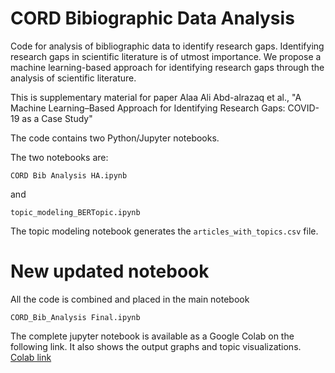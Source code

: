 # CORD Bibiographic Data Analysis
Code for analysis of bibliographic data to identify research gaps.
Identifying research gaps in scientific literature is of utmost importance. We propose a machine learning-based approach for identifying research gaps through the analysis of scientific literature. 

This is supplementary material for paper Alaa Ali Abd-alrazaq et al., "A Machine Learning–Based Approach for Identifying Research Gaps: COVID-19 as a Case Study"

The code contains two Python/Jupyter notebooks.

The two notebooks are:
```
CORD Bib Analysis HA.ipynb
```
and
```
topic_modeling_BERTopic.ipynb
```

The topic modeling notebook generates the ```articles_with_topics.csv``` file.

# New updated notebook
All the code is combined and placed in the main notebook  
```
CORD_Bib_Analysis Final.ipynb
```

The complete jupyter notebook is available as a Google Colab on the following link. It also shows the output graphs and topic visualizations.
[Colab link](https://colab.research.google.com/drive/1Vh-4KAz0GbCIwsI_A3J5pdhTj49IL-27?usp=sharing)


